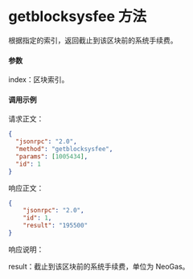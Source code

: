 # getblocksysfee 方法

根据指定的索引，返回截止到该区块前的系统手续费。

#### 参数

index：区块索引。

#### 调用示例

请求正文：

```json
{
  "jsonrpc": "2.0",
  "method": "getblocksysfee",
  "params": [1005434],
  "id": 1
}
```

响应正文：

```json
{
    "jsonrpc": "2.0",
    "id": 1,
    "result": "195500"
}
```

响应说明：

result：截止到该区块前的系统手续费，单位为 NeoGas。